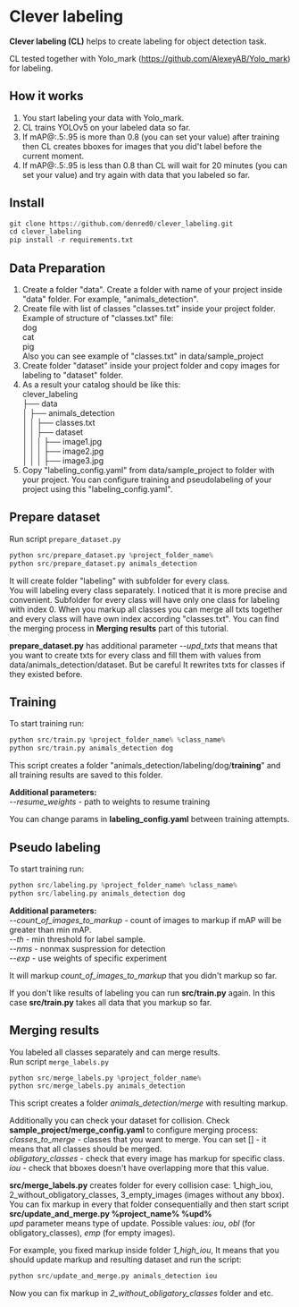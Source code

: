 # Clever labeling
**Clever labeling (CL)** helps to create labeling for object detection task. 

CL tested together with Yolo_mark (https://github.com/AlexeyAB/Yolo_mark) for labeling. 


## How it works
1. You start labeling your data with Yolo_mark.
2. CL trains YOLOv5 on your labeled data so far. 
3. If mAP@:.5:.95 is more than 0.8 (you can set your value) after training then CL creates bboxes for images that you did't label before the current moment.
4. If mAP@:.5:.95 is less than 0.8 than CL will wait for 20 minutes (you can set your value) and try again with data that you labeled so far. 


## Install
```python
git clone https://github.com/denred0/clever_labeling.git
cd clever_labeling
pip install -r requirements.txt
```

## Data Preparation
1. Create a folder "data". Create a folder with name of your project inside "data" folder. For example, "animals_detection". 
2. Create file with list of classes "classes.txt" inside your project folder. 
<br>Example of structure of "classes.txt" file:
<br>dog
<br>cat
<br>pig
<br>Also you can see example of "classes.txt" in data/sample_project
3. Create folder "dataset" inside your project folder and copy images for labeling to "dataset" folder. 
4. As a result your catalog should be like this:
<br>clever_labeling
<br>├── data
<br>│   ├── animals_detection
<br>│   │   ├── classes.txt
<br>│   │   ├── dataset
<br>│   │   │   ├── image1.jpg
<br>│   │   │   ├── image2.jpg
<br>│   │   │   ├── image3.jpg
5. Copy "labeling_config.yaml" from data/sample_project to folder with your project. You can configure training and pseudolabeling of your project using this "labeling_config.yaml".

## Prepare dataset
Run script `prepare_dataset.py`
```python
python src/prepare_dataset.py %project_folder_name% 
python src/prepare_dataset.py animals_detection 
```

It will create folder "labeling" with subfolder for every class.<br>You will labeling every class separately. I noticed that it is more precise and convenient. 
Subfolder for every class will have only one class for labeling with index 0. When you markup all classes you can merge all txts together and every class will have own index according "classes.txt".
You can find the merging process in **Merging results** part of this tutorial. 

**prepare_dataset.py** has additional parameter _--upd_txts_ that means that you want to create txts for every class and fill them with values from data/animals_detection/dataset. But be careful It rewrites txts for classes if they existed before. 

## Training
To start training run:
```python 
python src/train.py %project_folder_name% %class_name%
python src/train.py animals_detection dog
```

This script creates a folder "animals_detection/labeling/dog/**training**" and all training results are saved to this folder.

**Additional parameters:**
<br>_--resume_weights_ - path to weights to resume training

You can change params in **labeling_config.yaml** between training attempts. 


## Pseudo labeling
To start training run:
```python 
python src/labeling.py %project_folder_name% %class_name%
python src/labeling.py animals_detection dog
```

**Additional parameters:**
<br>_--count_of_images_to_markup_ - count of images to markup if mAP will be greater than min mAP. 
<br>_--th_ - min threshold for label sample. 
<br>_--nms_ - nonmax suspression for detection
<br>_--exp_ - use weights of specific experiment

It will markup _count_of_images_to_markup_ that you didn't markup so far.  

If you don't like results of labeling you can run **src/train.py** again. In this case **src/train.py** takes all data that you markup so far.  

## Merging results

You labeled all classes separately and can merge results. 
<br>Run script `merge_labels.py`
```python
python src/merge_labels.py %project_folder_name% 
python src/merge_labels.py animals_detection
```

This script creates a folder _animals_detection/merge_ with resulting markup. 

Additionally you can check your dataset for collision. 
Check **sample_project/merge_config.yaml** to configure merging process:
<br>_classes_to_merge_ - classes that you want to merge. You can set [] - it means that all classes should be merged.
<br>_obligatory_classes_ - check that every image has markup for specific class. 
<br>_iou_ - check that bboxes doesn't have overlapping more that this value. 

**src/merge_labels.py** creates folder for every collision case: 1_high_iou, 2_without_obligatory_classes, 3_empty_images (images without any bbox).
<br>You can fix markup in every that folder consequentially and then start script **src/update_and_merge.py %project_name% %upd%**
<br>_upd_ parameter means type of update. Possible values: _iou_, _obl_ (for obligatory_classes), _emp_ (for empty images). 

For example, you fixed markup inside folder _1_high_iou_, It means that you should update markup and resulting dataset and run the script:
```python
python src/update_and_merge.py animals_detection iou
```

Now you can fix markup in _2_without_obligatory_classes_ folder and etc. 